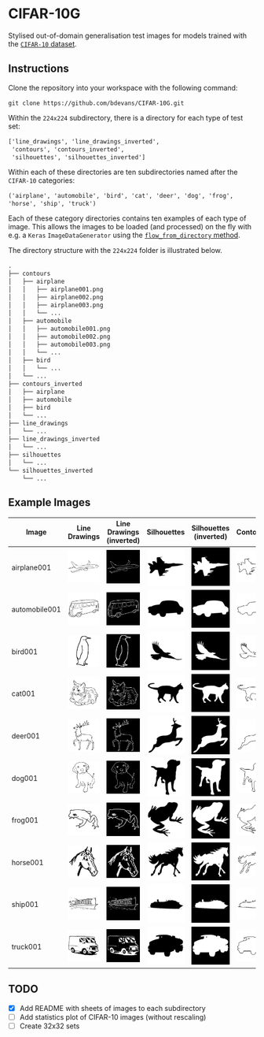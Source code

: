 CIFAR-10G
=========

Stylised out-of-domain generalisation test images for models trained with the [`CIFAR-10` dataset](https://www.cs.toronto.edu/~kriz/cifar.html). 

Instructions
------------

Clone the repository into your workspace with the following command:

```
git clone https://github.com/bdevans/CIFAR-10G.git
```

Within the `224x224` subdirectory, there is a directory for each type of test set:

```
['line_drawings', 'line_drawings_inverted',
 'contours', 'contours_inverted',
 'silhouettes', 'silhouettes_inverted']
```

Within each of these directories are ten subdirectories named after the `CIFAR-10` categories:

```
('airplane', 'automobile', 'bird', 'cat', 'deer', 'dog', 'frog', 'horse', 'ship', 'truck')
```

Each of these category directories contains ten examples of each type of image. This allows the images to be loaded (and processed) on the fly with e.g. a `Keras` `ImageDataGenerator` using the [`flow_from_directory` method](https://www.tensorflow.org/api_docs/python/tf/keras/preprocessing/image/ImageDataGenerator#flow_from_directory). 

The directory structure with the `224x224` folder is illustrated below. 

```
.
├── contours
│   ├── airplane
│   │   ├── airplane001.png
│   │   ├── airplane002.png
│   │   ├── airplane003.png
│   │   └── ...
│   ├── automobile
│   │   ├── automobile001.png
│   │   ├── automobile002.png
│   │   ├── automobile003.png
│   │   └── ...
│   ├── bird
│   │   └── ...
│   └── ...
├── contours_inverted
│   ├── airplane
│   ├── automobile
│   ├── bird
│   └── ...
├── line_drawings
│   └── ...
├── line_drawings_inverted
│   └── ...
├── silhouettes
│   └── ...
└── silhouettes_inverted
    └── ...
```

Example Images
--------------

| Image | Line Drawings | Line Drawings (inverted) | Silhouettes | Silhouettes (inverted) | Contours | Contours (inverted) |
| ----- | ------------- | ------------------------ | ----------- | ---------------------- | -------- | ------------------- |
| airplane001 | ![](224x224/line_drawings/airplane/airplane001.png) | ![](224x224/line_drawings_inverted/airplane/airplane001.png) | ![](224x224/silhouettes/airplane/airplane001.png) | ![](224x224/silhouettes_inverted/airplane/airplane001.png) | ![](224x224/contours/airplane/airplane001.png) | ![](224x224/contours_inverted/airplane/airplane001.png) |
| automobile001 | ![](224x224/line_drawings/automobile/automobile001.png) | ![](224x224/line_drawings_inverted/automobile/automobile001.png) | ![](224x224/silhouettes/automobile/automobile001.png) | ![](224x224/silhouettes_inverted/automobile/automobile001.png) | ![](224x224/contours/automobile/automobile001.png) | ![](224x224/contours_inverted/automobile/automobile001.png) |
| bird001 | ![](224x224/line_drawings/bird/bird001.png) | ![](224x224/line_drawings_inverted/bird/bird001.png) | ![](224x224/silhouettes/bird/bird001.png) | ![](224x224/silhouettes_inverted/bird/bird001.png) | ![](224x224/contours/bird/bird001.png) | ![](224x224/contours_inverted/bird/bird001.png) |
| cat001 | ![](224x224/line_drawings/cat/cat001.png) | ![](224x224/line_drawings_inverted/cat/cat001.png) | ![](224x224/silhouettes/cat/cat001.png) | ![](224x224/silhouettes_inverted/cat/cat001.png) | ![](224x224/contours/cat/cat001.png) | ![](224x224/contours_inverted/cat/cat001.png) |
| deer001 | ![](224x224/line_drawings/deer/deer001.png) | ![](224x224/line_drawings_inverted/deer/deer001.png) | ![](224x224/silhouettes/deer/deer001.png) | ![](224x224/silhouettes_inverted/deer/deer001.png) | ![](224x224/contours/deer/deer001.png) | ![](224x224/contours_inverted/deer/deer001.png) |
| dog001 | ![](224x224/line_drawings/dog/dog001.png) | ![](224x224/line_drawings_inverted/dog/dog001.png) | ![](224x224/silhouettes/dog/dog001.png) | ![](224x224/silhouettes_inverted/dog/dog001.png) | ![](224x224/contours/dog/dog001.png) | ![](224x224/contours_inverted/dog/dog001.png) |
| frog001 | ![](224x224/line_drawings/frog/frog001.png) | ![](224x224/line_drawings_inverted/frog/frog001.png) | ![](224x224/silhouettes/frog/frog001.png) | ![](224x224/silhouettes_inverted/frog/frog001.png) | ![](224x224/contours/frog/frog001.png) | ![](224x224/contours_inverted/frog/frog001.png) |
| horse001 | ![](224x224/line_drawings/horse/horse001.png) | ![](224x224/line_drawings_inverted/horse/horse001.png) | ![](224x224/silhouettes/horse/horse001.png) | ![](224x224/silhouettes_inverted/horse/horse001.png) | ![](224x224/contours/horse/horse001.png) | ![](224x224/contours_inverted/horse/horse001.png) |
| ship001 | ![](224x224/line_drawings/ship/ship001.png) | ![](224x224/line_drawings_inverted/ship/ship001.png) | ![](224x224/silhouettes/ship/ship001.png) | ![](224x224/silhouettes_inverted/ship/ship001.png) | ![](224x224/contours/ship/ship001.png) | ![](224x224/contours_inverted/ship/ship001.png) |
| truck001 | ![](224x224/line_drawings/truck/truck001.png) | ![](224x224/line_drawings_inverted/truck/truck001.png) | ![](224x224/silhouettes/truck/truck001.png) | ![](224x224/silhouettes_inverted/truck/truck001.png) | ![](224x224/contours/truck/truck001.png) | ![](224x224/contours_inverted/truck/truck001.png) |



TODO
----

- [x] Add README with sheets of images to each subdirectory
- [ ] Add statistics plot of CIFAR-10 images (without rescaling)
- [ ] Create 32x32 sets
